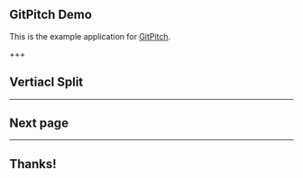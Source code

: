 ## GitPitch Demo

This is the example application for [GitPitch](https://gitpitch.com/).

+++

## Vertiacl Split

---

## Next page

---

## Thanks!
